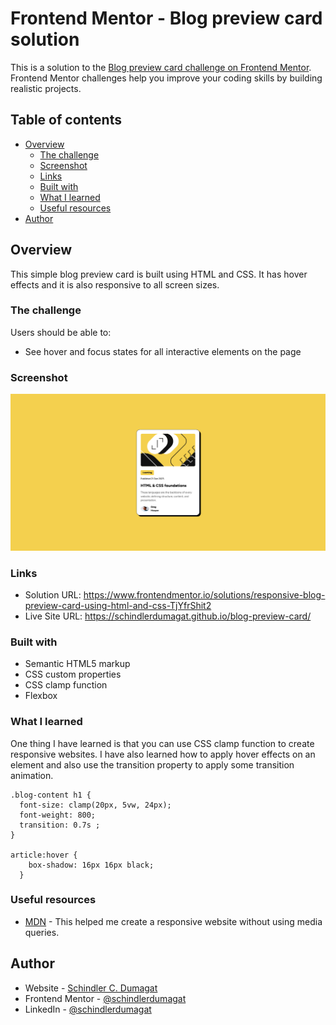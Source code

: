 # Frontend Mentor - Blog preview card solution

This is a solution to the [Blog preview card challenge on Frontend Mentor](https://www.frontendmentor.io/challenges/blog-preview-card-ckPaj01IcS). Frontend Mentor challenges help you improve your coding skills by building realistic projects. 

## Table of contents

- [Overview](#overview)
  - [The challenge](#the-challenge)
  - [Screenshot](#screenshot)
  - [Links](#links)
  - [Built with](#built-with)
  - [What I learned](#what-i-learned)
  - [Useful resources](#useful-resources)
- [Author](#author)

## Overview

This simple blog preview card is built using HTML and CSS. It has hover effects and it is also responsive to all screen sizes.

### The challenge

Users should be able to:

- See hover and focus states for all interactive elements on the page 

### Screenshot

![](./blog-preview-card.png)

### Links

- Solution URL: https://www.frontendmentor.io/solutions/responsive-blog-preview-card-using-html-and-css-TjYfrShit2
- Live Site URL: https://schindlerdumagat.github.io/blog-preview-card/

### Built with

- Semantic HTML5 markup
- CSS custom properties
- CSS clamp function
- Flexbox

### What I learned

One thing I have learned is that you can use CSS clamp function to create responsive websites.
I have also learned how to apply hover effects on an element and also use the transition property to apply some transition animation.

```
.blog-content h1 {
  font-size: clamp(20px, 5vw, 24px);
  font-weight: 800;
  transition: 0.7s ;
}

article:hover {
    box-shadow: 16px 16px black;
  }
```

### Useful resources

- [MDN](https://developer.mozilla.org/en-US/docs/Web/CSS/clamp) - This helped me create a responsive website without using media queries.

## Author

- Website - [Schindler C. Dumagat](https://schindlerdumagat.github.io/webportfolio/)
- Frontend Mentor - [@schindlerdumagat](https://www.frontendmentor.io/profile/schindlerdumagat)
- LinkedIn - [@schindlerdumagat](https://www.linkedin.com/in/schindler-dumagat-015238230/)
